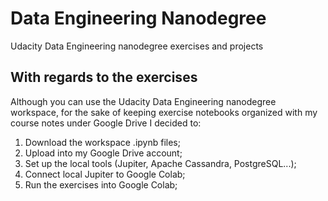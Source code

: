 # Data Engineering Nanodegree
Udacity Data Engineering nanodegree exercises and projects


## With regards to the exercises

Although you can use the Udacity Data Engineering nanodegree workspace, for the sake of keeping exercise notebooks organized with my course notes under Google Drive I decided to:
1. Download the workspace .ipynb files;
2. Upload into my Google Drive account;
3. Set up the local tools (Jupiter, Apache Cassandra, PostgreSQL...);
4. Connect local Jupiter to Google Colab;
5. Run the exercises into Google Colab;
